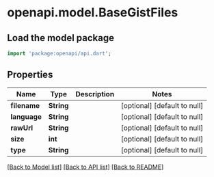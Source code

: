 # openapi.model.BaseGistFiles

## Load the model package
```dart
import 'package:openapi/api.dart';
```

## Properties
Name | Type | Description | Notes
------------ | ------------- | ------------- | -------------
**filename** | **String** |  | [optional] [default to null]
**language** | **String** |  | [optional] [default to null]
**rawUrl** | **String** |  | [optional] [default to null]
**size** | **int** |  | [optional] [default to null]
**type** | **String** |  | [optional] [default to null]

[[Back to Model list]](../README.md#documentation-for-models) [[Back to API list]](../README.md#documentation-for-api-endpoints) [[Back to README]](../README.md)


